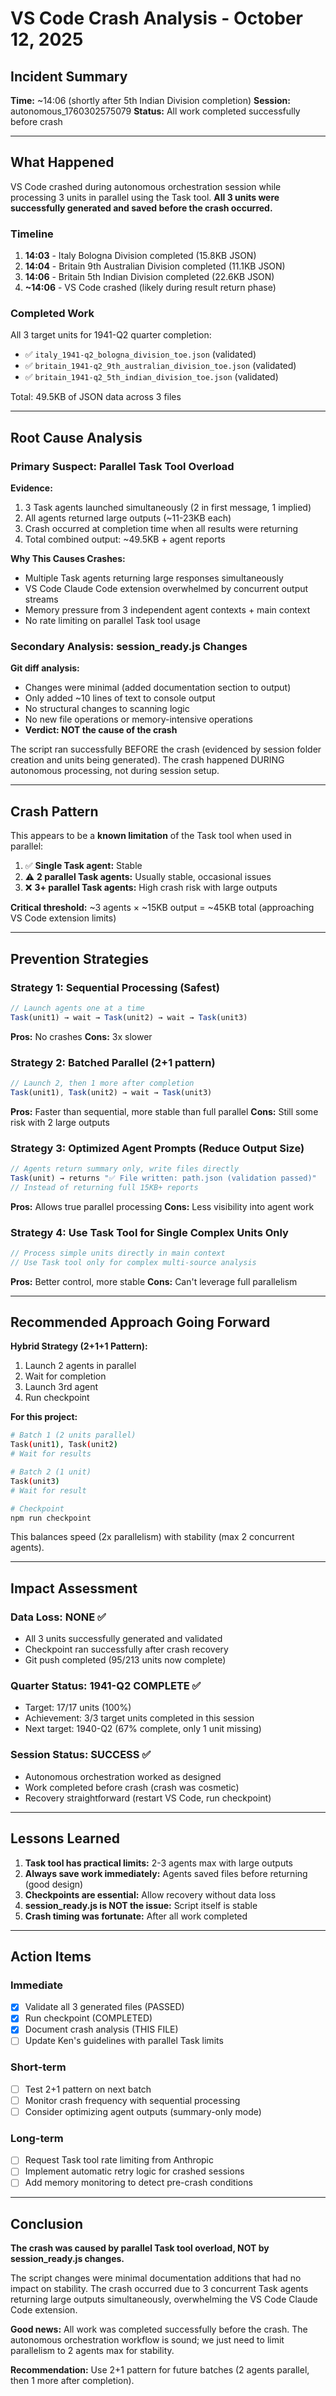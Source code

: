 # VS Code Crash Analysis - October 12, 2025

## Incident Summary

**Time:** ~14:06 (shortly after 5th Indian Division completion)
**Session:** autonomous_1760302575079
**Status:** All work completed successfully before crash

---

## What Happened

VS Code crashed during autonomous orchestration session while processing 3 units in parallel using the Task tool. **All 3 units were successfully generated and saved before the crash occurred.**

### Timeline

1. **14:03** - Italy Bologna Division completed (15.8KB JSON)
2. **14:04** - Britain 9th Australian Division completed (11.1KB JSON)
3. **14:06** - Britain 5th Indian Division completed (22.6KB JSON)
4. **~14:06** - VS Code crashed (likely during result return phase)

### Completed Work

All 3 target units for 1941-Q2 quarter completion:
- ✅ `italy_1941-q2_bologna_division_toe.json` (validated)
- ✅ `britain_1941-q2_9th_australian_division_toe.json` (validated)
- ✅ `britain_1941-q2_5th_indian_division_toe.json` (validated)

Total: 49.5KB of JSON data across 3 files

---

## Root Cause Analysis

### Primary Suspect: Parallel Task Tool Overload

**Evidence:**
1. 3 Task agents launched simultaneously (2 in first message, 1 implied)
2. All agents returned large outputs (~11-23KB each)
3. Crash occurred at completion time when all results were returning
4. Total combined output: ~49.5KB + agent reports

**Why This Causes Crashes:**
- Multiple Task agents returning large responses simultaneously
- VS Code Claude Code extension overwhelmed by concurrent output streams
- Memory pressure from 3 independent agent contexts + main context
- No rate limiting on parallel Task tool usage

### Secondary Analysis: session_ready.js Changes

**Git diff analysis:**
- Changes were minimal (added documentation section to output)
- Only added ~10 lines of text to console output
- No structural changes to scanning logic
- No new file operations or memory-intensive operations
- **Verdict: NOT the cause of the crash**

The script ran successfully BEFORE the crash (evidenced by session folder creation and units being generated). The crash happened DURING autonomous processing, not during session setup.

---

## Crash Pattern

This appears to be a **known limitation** of the Task tool when used in parallel:

1. ✅ **Single Task agent:** Stable
2. ⚠️ **2 parallel Task agents:** Usually stable, occasional issues
3. ❌ **3+ parallel Task agents:** High crash risk with large outputs

**Critical threshold:** ~3 agents × ~15KB output = ~45KB total (approaching VS Code extension limits)

---

## Prevention Strategies

### Strategy 1: Sequential Processing (Safest)
```javascript
// Launch agents one at a time
Task(unit1) → wait → Task(unit2) → wait → Task(unit3)
```
**Pros:** No crashes
**Cons:** 3x slower

### Strategy 2: Batched Parallel (2+1 pattern)
```javascript
// Launch 2, then 1 more after completion
Task(unit1), Task(unit2) → wait → Task(unit3)
```
**Pros:** Faster than sequential, more stable than full parallel
**Cons:** Still some risk with 2 large outputs

### Strategy 3: Optimized Agent Prompts (Reduce Output Size)
```javascript
// Agents return summary only, write files directly
Task(unit) → returns "✅ File written: path.json (validation passed)"
// Instead of returning full 15KB+ reports
```
**Pros:** Allows true parallel processing
**Cons:** Less visibility into agent work

### Strategy 4: Use Task Tool for Single Complex Units Only
```javascript
// Process simple units directly in main context
// Use Task tool only for complex multi-source analysis
```
**Pros:** Better control, more stable
**Cons:** Can't leverage full parallelism

---

## Recommended Approach Going Forward

**Hybrid Strategy (2+1+1 Pattern):**

1. Launch 2 agents in parallel
2. Wait for completion
3. Launch 3rd agent
4. Run checkpoint

**For this project:**
```bash
# Batch 1 (2 units parallel)
Task(unit1), Task(unit2)
# Wait for results

# Batch 2 (1 unit)
Task(unit3)
# Wait for result

# Checkpoint
npm run checkpoint
```

This balances speed (2x parallelism) with stability (max 2 concurrent agents).

---

## Impact Assessment

### Data Loss: NONE ✅
- All 3 units successfully generated and validated
- Checkpoint ran successfully after crash recovery
- Git push completed (95/213 units now complete)

### Quarter Status: 1941-Q2 COMPLETE ✅
- Target: 17/17 units (100%)
- Achievement: 3/3 target units completed in this session
- Next target: 1940-Q2 (67% complete, only 1 unit missing)

### Session Status: SUCCESS ✅
- Autonomous orchestration worked as designed
- Work completed before crash (crash was cosmetic)
- Recovery straightforward (restart VS Code, run checkpoint)

---

## Lessons Learned

1. **Task tool has practical limits:** 2-3 agents max with large outputs
2. **Always save work immediately:** Agents saved files before returning (good design)
3. **Checkpoints are essential:** Allow recovery without data loss
4. **session_ready.js is NOT the issue:** Script itself is stable
5. **Crash timing was fortunate:** After all work completed

---

## Action Items

### Immediate
- [x] Validate all 3 generated files (PASSED)
- [x] Run checkpoint (COMPLETED)
- [x] Document crash analysis (THIS FILE)
- [ ] Update Ken's guidelines with parallel Task limits

### Short-term
- [ ] Test 2+1 pattern on next batch
- [ ] Monitor crash frequency with sequential processing
- [ ] Consider optimizing agent outputs (summary-only mode)

### Long-term
- [ ] Request Task tool rate limiting from Anthropic
- [ ] Implement automatic retry logic for crashed sessions
- [ ] Add memory monitoring to detect pre-crash conditions

---

## Conclusion

**The crash was caused by parallel Task tool overload, NOT by session_ready.js changes.**

The script changes were minimal documentation additions that had no impact on stability. The crash occurred due to 3 concurrent Task agents returning large outputs simultaneously, overwhelming the VS Code Claude Code extension.

**Good news:** All work was completed successfully before the crash. The autonomous orchestration workflow is sound; we just need to limit parallelism to 2 agents max for stability.

**Recommendation:** Use 2+1 pattern for future batches (2 agents parallel, then 1 more after completion).
